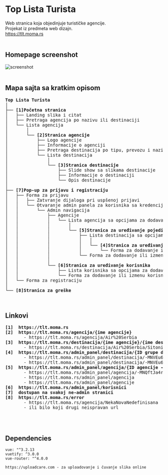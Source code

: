 # Top Lista Turista

Web stranica koja objedinjuje turističke agencije.  
Projekat iz predmeta web dizajn.  
https://tlt.moma.rs  
<br/>

## Homepage screenshot

![screenshot](https://user-images.githubusercontent.com/40437358/234534835-e8e455d3-d395-496c-9168-0e4eb4725200.png)  
<br/>

## Mapa sajta sa kratkim opisom

<pre>
<b>Top Lista Turista</b>
│
├── <b>[1]Početna stranica</b>
│   ├── Landing slika i citat
│   ├── Pretraga agencija po nazivu ili destinaciji
│   └── Lista agencija
│       │
│       └── <b>[2]Stranica agencije</b>
│           ├── Logo agencije
│           ├── Informacije o agenciji
│           ├── Pretraga destinacija po tipu, prevozu i nazivu
│           └── Lista destinacija
│               │
│               └── <b>[3]Stranica destinacije</b>
│                   ├── Slide show sa slikama destinacije
│                   ├── Informacije o destinaciji
│                   └── Opis destinacije
│
├── <b>[7]Pop-up za prijavu i registraciju</b>
│   ├── Forma za prijavu
│   │   ├── Zatvranje dijaloga pri uspšenoj prijavi
│   │   └── Otvaranje admin panela za korisnika sa kredencijalima <b>admin, admin</b>
│   │       └── Admin navigacija
│   │           ├── Agencije
│   │           │   └── Lista agencija sa opcijama za dodavanje, izmenu i brisanje
│   │           │       │
│   │           │       └── <b>[5]Stranica za uređivanje pojedinačne agencije</b>
│   │           │           ├── Lista destinacija sa opcijama za dodavanje, izmenu i brisanje
│   │           │           │   │
│   │           │           │   └── <b>[4]Stranica za uređivanje pojedinačne destinacije</b>
│   │           │           │       └── Forma za dodavanje ili izmenu destinacije
│   │           │           └── Forma za dodavanje ili izmenu agencije
│   │           │ 
│   │           └── <b>[6]Stranica za uređivanje korisnika</b>
│   │               ├── Lista korisnika sa opcijama za dodavanje, izmenu i brisanje
│   │               └── Forma za dodavanje ili izmenu korisnika
│   └── Forma za registraciju
│   
└── <b>[8]Stranica za greške</b>
</pre>
<br/>

## Linkovi
<pre>
<b>[1]  https://tlt.moma.rs</b>
<b>[2]  https://tlt.moma.rs/agencija/{ime agencije}</b>
       - https://tlt.moma.rs/agencija/Air%20Serbia
<b>[3]  https://tlt.moma.rs/destinacija/{ime agencije}/{ime destinacije}</b>
       - https://tlt.moma.rs/destinacija/Air%20Serbia/Sitonija
<b>[4]  https://tlt.moma.rs/admin_panel/destinacija/{ID grupe destinacija}/{ID destinacije - opcionalno}</b>
       - https://tlt.moma.rs/admin_panel/destinacija/-MNVEu6iMr2EFlQO6TW60/-MNQftJa4rskH-dBqF9Z3
       - https://tlt.moma.rs/admin_panel/destinacija/-MNVEu6iMr2EFlQO6TW60
<b>[5]  https://tlt.moma.rs/admin_panel/agencija/{ID agencije - opcionalno}</b>
       - https://tlt.moma.rs/admin_panel/agencija/-MNQftJa4rskH-dBqE9Z
       - https://tlt.moma.rs/admin_panel/agencija
       - https://tlt.moma.rs/admin_panel/agencije
<b>[6]  https://tlt.moma.rs/admin_panel/korisnici</b>
<b>[7]  dostupan na svakoj ne-admin stranici</b>
<b>[8]  https://tlt.moma.rs/error</b>  
       - https://tlt.moma.rs/agencija/NekaNovaNedefinisana
       - ili bilo koji drugi neispravan url
</pre>  
<br/>  
<br/>  
  
## Dependencies
```
vue: "^3.2.13
vuetify: ^3.0.0
vue-router: "^4.0.0

https://uploadcare.com - za uploadovanje i čuvanje slika online
```

